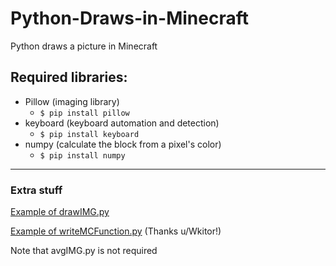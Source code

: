 # Python-Draws-in-Minecraft
Python draws a picture in Minecraft

## Required libraries:
- Pillow (imaging library)
  - `$ pip install pillow` 
- keyboard (keyboard automation and detection)
  - `$ pip install keyboard` 
- numpy (calculate the block from a pixel's color)
  - `$ pip install numpy` 

---
### Extra stuff
[Example of drawIMG.py](https://www.reddit.com/r/Minecraft/comments/n2jwe3/python_bot_draws_a_picture_using_setblock_took_25/)

[Example of writeMCFunction.py](https://www.reddit.com/r/Minecraft/comments/nj8h6t/thanks_uwkitor_for_the_idea_of_making_an/) (Thanks u/Wkitor!)

Note that avgIMG.py is not required
